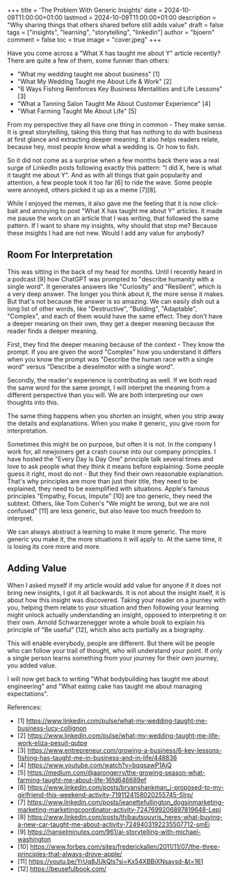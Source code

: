 +++
title = 'The Problem With Generic Insights'
date = 2024-10-09T11:00:00+01:00
lastmod = 2024-10-09T11:00:00+01:00
description = "Why sharing things that others shared before still adds value"
draft = false
tags = ["insights", "learning", "storytelling", "linkedin"]
author = "bjoern"
comment = false
toc = true
image = "cover.jpeg"
+++

Have you come across a "What X has taught me about Y" article recently?
There are quite a few of them, some funnier than others:
- "What my wedding taught me about business" [1]
- "What My Wedding Taught me About Life & Work" [2]
- "6 Ways Fishing Reinforces Key Business Mentalities and Life Lessons" [3]
- "What a Tanning Salon Taught Me About Customer Experience" [4]
- "What Farming Taught Me About Life" [5]

From my perspective they all have one thing in common - They make sense.
It is great storytelling, taking this thing that has nothing to do with business at first glance and extracting deeper meaning.
It also helps readers relate, because hey, most people know what a wedding is.
Or how to fish.

So it did not come as a surprise when a few months back there was a real surge of LinkedIn posts following exactly this pattern: "I did X, here is what it taught me about Y".
And as with all things that gain popularity and attention, a few people took it too far [6] to ride the wave.
Some people were annoyed, others picked it up as a meme [7][8].

While I enjoyed the memes, it also gave me the feeling that it is now click-bait and annoying to post "What X has taught me about Y" articles.
It made me pause the work on an article that I was writing, that followed the same pattern.
If I want to share my insights, why should that stop me?
Because these insights I had are not new.
Would I add any value for anybody?

## Room For Interpretation

This was sitting in the back of my head for months.
Until I recently heard in a podcast [9] how ChatGPT was prompted to "describe humanity with a single word".
It generates answers like "Curiosity" and "Resilient", which is a very deep answer.
The longer you think about it, the more sense it makes.
But that's not because the answer is so amazing.
We can easily dish out a long list of other words, like "Destructive", "Building", "Adaptable", "Complex", and each of them would have the same effect.
They don't have a deeper meaning on their own, they get a deeper meaning because the reader finds a deeper meaning.

First, they find the deeper meaning because of the context - They know the prompt.
If you are given the word "Complex" how you understand it differs when you know the prompt was "Describe the human race with a single word" versus "Describe a dieselmotor with a single word".

Secondly, the reader's experience is contributing as well.
If we both read the same word for the same prompt, I will interpret the meaning from a different perspective than you will.
We are both interpreting our own thoughts into this.

The same thing happens when you shorten an insight, when you strip away the details and explanations.
When you make it generic, you give room for interpretation.

Sometimes this might be on purpose, but often it is not.
In the company I work for, all newjoiners get a crash course into our company principles.
I have hosted the "Every Day Is Day One" principle talk several times and love to ask people what they think it means before explaining.
Some people guess it right, most do not - But they find their own reasonable explanation.
That's why principles are more than just their title, they need to be explained, they need to be exemplified with situations.
Apple's famous principles "Empathy, Focus, Impute" [10] are too generic, they need the subtext.
Others, like Tom Cohen's "We might be wrong, but we are not confused" [11] are less generic, but also leave too much freedom to interpret.

We can always abstract a learning to make it more generic.
The more generic you make it, the more situations it will apply to.
At the same time, it is losing its core more and more.

## Adding Value

When I asked myself if my article would add value for anyone if it does not bring new insights, I got it all backwards.
It is not about the insight itself, it is about how this insight was discovered.
Taking your reader on a journey with you, helping them relate to your situation and then following your learning might unlock actually understanding an insight, opposed to interpreting it on their own.
Arnold Schwarzenegger wrote a whole book to explain his principle of "Be useful" [12], which also acts partially as a biography.

This will enable everybody, people are different.
But there will be people who can follow your trail of thought, who will understand your point.
If only a single person learns something from your journey for their own journey, you added value.

I will now get back to writing "What bodybuilding has taught me about engineering" and "What eating cake has taught me about managing expectations".

References:
- [1] https://www.linkedin.com/pulse/what-my-wedding-taught-me-business-lucy-collignon
- [2] https://www.linkedin.com/pulse/what-my-wedding-taught-me-life-work-eliza-pesuit-qutpe
- [3] https://www.entrepreneur.com/growing-a-business/6-key-lessons-fishing-has-taught-me-in-business-and-in-life/448836
- [4] https://www.youtube.com/watch?v=bqqsawP1AjQ
- [5] https://medium.com/@aarongerry/the-growing-season-what-farming-taught-me-about-life-16fd646689ef
- [6] https://www.linkedin.com/posts/bryanshankman_i-proposed-to-my-girlfriend-this-weekend-activity-7191124158020255745-SIrp/
- [7] https://www.linkedin.com/posts/jeanettefullington_dogsinmarketing-marketing-marketingcoordinator-activity-7247699206897819648-Lepj
- [8] https://www.linkedin.com/posts/thibautsouyris_heres-what-buying-a-new-car-taught-me-about-activity-7249403192235507712-smEj
- [9] https://hanselminutes.com/961/ai-storytelling-with-michael-washington
- [10] https://www.forbes.com/sites/frederickallen/2011/11/07/the-three-principles-that-always-drove-apple/
- [11] https://youtu.be/YrUq8JUkQls?si=Kx54XBBiXNsaysd-&t=161
- [12] https://beusefulbook.com/
